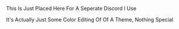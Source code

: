 This Is Just Placed Here For A Seperate Discord I Use

It's Actually Just Some Color Editing Of Of A Theme, Nothing Special
